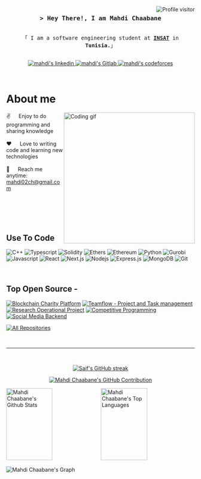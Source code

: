 <!--
<h2 align="center">
  Welcome to Mahdi Chaabane World!
  <img src="https://media.giphy.com/media/hvRJCLFzcasrR4ia7z/giphy.gif" width="28">
</h2>
-->

<!--
<p align="center">
  <a href="https://github.com/alsiam"><img src="https://readme-typing-svg.herokuapp.com/?lines=Self%20Taught%20Programmer;Front%20End%20Developer;1.5%2B%20years%20of%20coding%20experience;Always%20learning%20new%20things&center=true&width=380&height=45"></a>
</p>

 -->

<a href="https://komarev.com/ghpvc/?username=cap-mahdi">
  <img align="right" src="https://komarev.com/ghpvc/?username=cap-mahdi&label=Visitors&color=0e75b6&style=flat" alt="Profile visitor" />
</a>


<!-- [![wakatime](https://wakatime.com/badge/user/4009991b-de22-4f0e-b42b-56335991d786.svg)](https://wakatime.com/@ChaabaneMahdi) -->

<!-- Intro  -->
<h3 align="center">
        <samp>&gt; Hey There!, I am
                <b>Mahdi Chaabane</b>
        </samp>
</h3>


<p align="center"> 
  <samp>
    <br>
    「 I am a software engineering student at <a href="https://www.linkedin.com/school/national-institute-of-applied-science-and-technology/" target="_blank"><b>INSAT</b></a> in <b>Tunisia.</b>」
    <br>
    <br>
  </samp>
</p>

<p align="center">
 <!-- <a href="https://alsiam.com" target="blank">
  <img src="https://img.shields.io/badge/Website-DC143C?style=for-the-badge&logo=medium&logoColor=white" alt="alsiam" />
 </a> -->
 <a href="https://linkedin.com/in/mahdi-chaabane" target="_blank">
  <img src="https://img.shields.io/badge/LinkedIn-0077B5?style=for-the-badge&logo=linkedin&logoColor=white" alt="mahdi's linkedin"/>
 </a>
 <a href="https://gitlab.com/Mahdich_02" target="_blank">
  <img src="https://img.shields.io/badge/gitlab-%23181717.svg?style=for-the-badge&logo=gitlab&logoColor=white" alt="mahdi's Gitlab"/>
 </a>
 <a href="https://codeforces.com/profile/mahdich02" target="_blank">
  <img src="https://img.shields.io/badge/Codeforces-445f9d?style=for-the-badge&logo=Codeforces&logoColor=white" alt="mahdi's codeforces"/>
 </a>
 <!-- <a href="https://dev.to/alsiam" target="_blank">
  <img src="https://img.shields.io/badge/dev.to-0A0A0A?style=for-the-badge&logo=dev.to&logoColor=white" alt="alsiam" />
 </a> -->
 <!-- <a href="https://twitter.com/_alsiam" target="_blank">
  <img src="https://img.shields.io/badge/Twitter-1DA1F2?style=for-the-badge&logo=twitter&logoColor=white" />
 </a>
 <a href="https://instagram.com/_alsiam" target="_blank">
  <img src="https://img.shields.io/badge/Instagram-fe4164?style=for-the-badge&logo=instagram&logoColor=white" alt="alsiam" />
 </a> 
 <a href="https://facebook.com/alsiam.dev" target="_blank">
  <img src="https://img.shields.io/badge/Facebook-20BEFF?&style=for-the-badge&logo=facebook&logoColor=white" alt="alsiam"  />
  </a>  -->
</p>
<br />

<!-- About Section -->
 # About me
 
<p>
 <img align="right" width="350" src="/assets/programmer.gif" alt="Coding gif" />
  
 ✌️ &emsp; Enjoy to do programming and sharing knowledge <br/><br/>
 ❤️ &emsp; Love to writing code and learning new technologies<br/><br/>
 📧 &emsp; Reach me anytime: mahdi02ch@gmail.com<br/><br/>
 <!-- 💬 &emsp; Ask me about anything [here](https://github.com/alsiam/alsiam/issues) -->

</p>

<br/>
<br/>
<br/>

## Use To Code

![C++](https://img.shields.io/badge/C%2B%2B-00599C?style=for-the-badge&logo=c%2B%2B&logoColor=white&labelColor=black)
![Typescript](https://img.shields.io/badge/Typescript-007acc?style=for-the-badge&labelColor=black&logo=typescript&logoColor=007acc)
![Solidity](https://img.shields.io/badge/Solidity-e6e6e6?style=for-the-badge&logo=solidity&logoColor=white&labelColor=black
)
![Ethers](https://img.shields.io/badge/Ethers.js-24339B?style=for-the-badge&logo=ethers&logoColor=white&labelColor=black
)
![Ethereum](https://img.shields.io/badge/Ethereum-3C3C3D?style=for-the-badge&logo=Ethereum&logoColor=white
)
![Python](https://img.shields.io/badge/Python-FFD43B?style=for-the-badge&logo=python&logoColor=blue&labelColor=black
)
![Gurobi](https://img.shields.io/badge/Gurobi-E63223?style=for-the-badge&logo=gurobi&logoColor=white&labelColor=black
)
![Javascript](https://img.shields.io/badge/Javascript-F0DB4F?style=for-the-badge&labelColor=black&logo=javascript&logoColor=F0DB4F)
![React](https://img.shields.io/badge/-React-61DBFB?style=for-the-badge&labelColor=black&logo=react&logoColor=61DBFB)
![Next.js](https://img.shields.io/badge/next.js-000000?style=for-the-badge&logo=nextdotjs&logoColor=white)
![Nodejs](https://img.shields.io/badge/Nodejs-3C873A?style=for-the-badge&labelColor=black&logo=node.js&logoColor=3C873A)
![Express.js](https://img.shields.io/badge/Express.js-000000?style=for-the-badge&logo=express&logoColor=white)
![MongoDB](https://img.shields.io/badge/MongoDB-4EA94B?style=for-the-badge&logo=mongodb&logoColor=white)
![Git](https://img.shields.io/badge/Git-F05032?style=for-the-badge&logo=git&logoColor=white)

<br/>

## Top Open Source -
[![Blockchain Charity Platform](https://github-readme-stats.vercel.app/api/pin/?username=cap-mahdi&repo=blockchain-charity-platform&border_color=7F3FBF&bg_color=0D1117&title_color=C9D1D9&text_color=8B949E&icon_color=7F3FBF)](https://github.com/cap-mahdi/blockchain-charity-platform)
[![Teamflow - Project and Task management](https://github-readme-stats.vercel.app/api/pin/?username=cap-mahdi&repo=Task-And-Project-Management&border_color=7F3FBF&bg_color=0D1117&title_color=C9D1D9&text_color=8B949E&icon_color=7F3FBF)](https://github.com/cap-mahdi/Task-And-Project-Management)
[![Research Operational Project](https://github-readme-stats.vercel.app/api/pin/?username=FkihMehdi&repo=Linear-Programing-Gurobi&border_color=7F3FBF&bg_color=0D1117&title_color=C9D1D9&text_color=8B949E&icon_color=7F3FBF)](https://github.com/FkihMehdi/Linear-Programing-Gurobi)
[![Competitive Programming](https://github-readme-stats.vercel.app/api/pin/?username=cap-mahdi&repo=competitive-programming&border_color=7F3FBF&bg_color=0D1117&title_color=C9D1D9&text_color=8B949E&icon_color=7F3FBF)](https://github.com/cap-mahdi/competitive-programming)
[![Social Media Backend](https://github-readme-stats.vercel.app/api/pin/?username=cap-mahdi&repo=TuniConnect-backend-symfony&border_color=7F3FBF&bg_color=0D1117&title_color=C9D1D9&text_color=8B949E&icon_color=7F3FBF)](https://github.com/cap-mahdi/TuniConnect-backend-symfony)

<p align="left">
  <a href="https://github.com/cap-mahdi?tab=repositories" target="_blank"><img alt="All Repositories" title="All Repositories" src="https://img.shields.io/badge/-All%20Repos-2962FF?style=for-the-badge&logo=koding&logoColor=white"/></a>
</p>

<br/>
<hr/>
<br/>

<p align="center">
  <a href="https://github.com/cap-mahdi">
    <img src="https://github-readme-streak-stats.herokuapp.com/?user=cap-mahdi&theme=radical&border=7F3FBF&background=0D1117" alt="Saif's GitHub streak"/>
  </a>
</p>

<p align="center">
  <a href="https://github.com/cap-mahdi">
    <img src="https://github-profile-summary-cards.vercel.app/api/cards/profile-details?username=cap-mahdi&theme=radical" alt="Mahdi Chaabane's GitHub Contribution"/>
  </a>
</p>

<a> 
    <a href="https://github.com/cap-mahdi"><img alt="Mahdi Chaabane's Github Stats" src="https://denvercoder1-github-readme-stats.vercel.app/api?username=cap-mahdi&show_icons=true&count_private=true&theme=react&border_color=7F3FBF&bg_color=0D1117&title_color=F85D7F&icon_color=F8D866" height="192px" width="49.5%"/></a>
  <a href="https://github.com/cap-mahdi"><img alt="Mahdi Chaabane's Top Languages" src="https://denvercoder1-github-readme-stats.vercel.app/api/top-langs/?username=cap-mahdi&langs_count=8&layout=compact&theme=react&border_color=7F3FBF&bg_color=0D1117&title_color=F85D7F&icon_color=F8D866" height="192px" width="49.5%"/></a>
  <br/>
</a>


![Mahdi Chaabane's Graph](https://github-readme-activity-graph.vercel.app/graph?username=cap-mahdi&custom_title=Mahdi's%20GitHub%20Activity%20Graph&bg_color=0D1117&color=7F3FBF&line=7F3FBF&point=7F3FBF&area_color=FFFFFF&title_color=FFFFFF&area=true)
